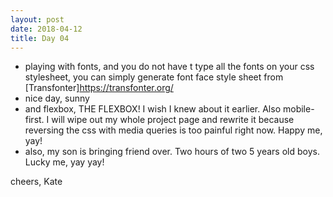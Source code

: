 ```yaml
---
layout: post
date: 2018-04-12
title: Day 04
---
```


* playing with fonts, and you do not have t type all the fonts on your css stylesheet, you can simply generate font face style sheet from [Transfonter]https://transfonter.org/
* nice day, sunny
* and flexbox, THE FLEXBOX! I wish I knew about it earlier. Also mobile-first. I will wipe out my whole project page and rewrite it because reversing the css with media queries is too painful right now. Happy me, yay!
* also, my son is bringing friend over. Two hours of two 5 years old boys. Lucky me, yay yay!

cheers,
Kate
